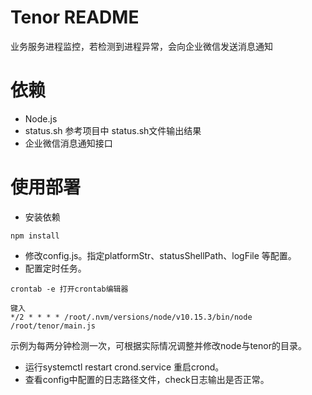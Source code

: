 # Tenor README
业务服务进程监控，若检测到进程异常，会向企业微信发送消息通知

# 依赖

* Node.js
* status.sh 参考项目中 status.sh文件输出结果
* 企业微信消息通知接口

# 使用部署

* 安装依赖

```
npm install 
```
* 修改config.js。指定platformStr、statusShellPath、logFile 等配置。
* 配置定时任务。

 ```
 crontab -e 打开crontab编辑器
 ```
    
```
键入
*/2 * * * * /root/.nvm/versions/node/v10.15.3/bin/node /root/tenor/main.js
``` 
 示例为每两分钟检测一次，可根据实际情况调整并修改node与tenor的目录。
* 运行systemctl restart crond.service 重启crond。
* 查看config中配置的日志路径文件，check日志输出是否正常。
